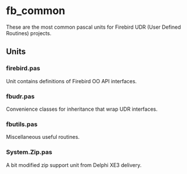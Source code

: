 # fb_common
These are the most common pascal units for Firebird UDR (User Defined Routines) projects.

## Units

### firebird.pas
Unit contains definitions of Firebird OO API interfaces. 

### fbudr.pas
Convenience classes for inheritance that wrap UDR interfaces. 

### fbutils.pas
Miscellaneous useful routines.

### System.Zip.pas
A bit modified zip support unit from Delphi XE3 delivery.
